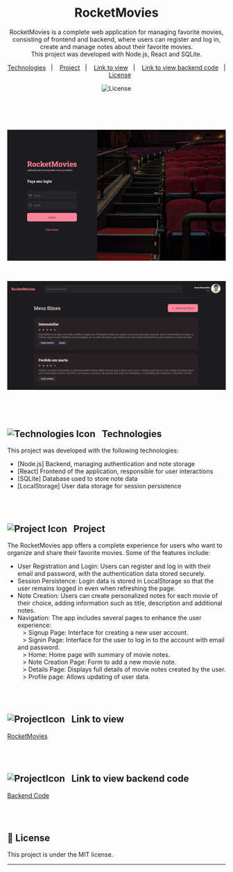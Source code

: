 <h1 align="center"> RocketMovies </h1>

<p align="center">
RocketMovies is a complete web application for managing favorite movies, consisting of frontend and backend, where users can register and log in, create and manage notes about their favorite movies.<br/> 
This project was developed with Node.js, React and SQLite.
</p>

<p align="center">
  <a href="#Technologies">Technologies</a>&nbsp;&nbsp;&nbsp;|&nbsp;&nbsp;&nbsp;
  <a href="#Project">Project</a>&nbsp;&nbsp;&nbsp;|&nbsp;&nbsp;&nbsp;
  <a href="#Link-to-view">Link to view</a>&nbsp;&nbsp;&nbsp;|&nbsp;&nbsp;&nbsp;
  <a href="#Link-to-view-backend-code">Link to view backend code</a>&nbsp;&nbsp;&nbsp;|&nbsp;&nbsp;&nbsp;
  <a href="#memo-license">License</a>
</p>
<p align="center">
  <img alt="License" src="https://img.shields.io/static/v1?label=license&message=MIT&color=49AA26&labelColor=000000">
</p>

<br><br>
<h1 align="center">
  <img alt="RocketMovies project" src="./src/assets/rocketMovies1.PNG" width="700"/>
</h1>

<h1 align="center">
  <img alt="RocketMovies project" src="./src/assets/rocketMovies2.PNG" width="700"/>
</h1>

<br><br>
<h2 align="left" id="Technologies"> <img src=https://github.com/user-attachments/assets/aff6a111-103c-4037-a044-c9f9c10691cc alt="Technologies Icon" style="width:26px;">&nbsp;&nbsp; Technologies </h2>

This project was developed with the following technologies:
- [Node.js] Backend, managing authentication and note storage
- [React] Frontend of the application, responsible for user interactions
- [SQLite] Database used to store note data
- [LocalStorage] User data storage for session persistence

<br><br>
<h2 align="left" id="Project"> <img src=https://github.com/user-attachments/assets/7ac4a526-7c35-4f2d-a851-413c7f515e2c alt="Project Icon" style="width:28px;">&nbsp;&nbsp; Project </h2>

  The RocketMovies app offers a complete experience for users who want to organize and share their favorite movies. Some of the features include:

  - User Registration and Login: Users can register and log in with their email and password, with the authentication data stored securely.</br>
  - Session Persistence: Login data is stored in LocalStorage so that the user remains logged in even when refreshing the page.</br>
  - Note Creation: Users can create personalized notes for each movie of their choice, adding information such as title, description and additional notes.</br>
  - Navigation: The app includes several pages to enhance the user experience:</br>
  &nbsp;&nbsp; > Signup Page: Interface for creating a new user account.</br>
  &nbsp;&nbsp; > Signin Page: Interface for the user to log in to the account with email and password.</br>
  &nbsp;&nbsp; > Home: Home page with summary of movie notes.</br>
  &nbsp;&nbsp; > Note Creation Page: Form to add a new movie note.</br>
  &nbsp;&nbsp; > Details Page: Displays full details of movie notes created by the user.</br>
  &nbsp;&nbsp; > Profile page: Allows updating of user data.<br/>
  
  

<br><br>
<h2 align="left" id="Link-to-view"> <img src=https://github.com/user-attachments/assets/01c56b54-2205-4397-8f3a-ee4474e317ff alt="ProjectIcon" style="width:26px;">&nbsp;&nbsp;   Link to view </h2>

[RocketMovies](https://notesaboutmovies.netlify.app/)

<br><br>
<h2 align="left" id="Link-to-view-backend-code"> <img src=https://github.com/user-attachments/assets/01c56b54-2205-4397-8f3a-ee4474e317ff alt="ProjectIcon" style="width:26px;">&nbsp;&nbsp;   Link to view backend code </h2>

[Backend Code](https://github.com/lucasfernandesm/Rocket-Movies-API)

<br><br>
## :memo: License

This project is under the MIT license.

---
